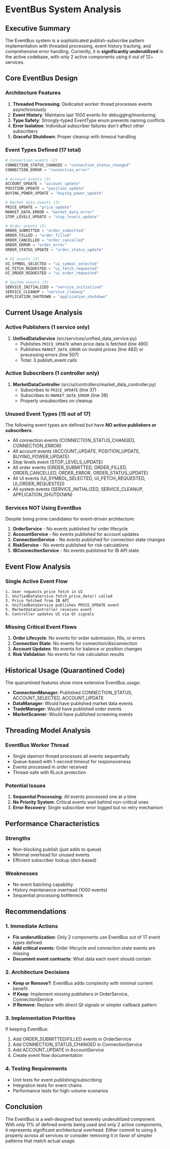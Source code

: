 # EventBus System Analysis

## Executive Summary

The EventBus system is a sophisticated publish-subscribe pattern implementation with threaded processing, event history tracking, and comprehensive error handling. Currently, it is **significantly underutilized** in the active codebase, with only 2 active components using it out of 12+ services.

## Core EventBus Design

### Architecture Features
1. **Threaded Processing**: Dedicated worker thread processes events asynchronously
2. **Event History**: Maintains last 1000 events for debugging/monitoring
3. **Type Safety**: Strongly-typed EventType enum prevents naming conflicts
4. **Error Isolation**: Individual subscriber failures don't affect other subscribers
5. **Graceful Shutdown**: Proper cleanup with timeout handling

### Event Types Defined (17 total)
```python
# Connection events (2)
CONNECTION_STATUS_CHANGED = "connection_status_changed"
CONNECTION_ERROR = "connection_error"

# Account events (3)
ACCOUNT_UPDATE = "account_update"
POSITION_UPDATE = "position_update"
BUYING_POWER_UPDATE = "buying_power_update"

# Market data events (3)
PRICE_UPDATE = "price_update"
MARKET_DATA_ERROR = "market_data_error"
STOP_LEVELS_UPDATE = "stop_levels_update"

# Order events (5)
ORDER_SUBMITTED = "order_submitted"
ORDER_FILLED = "order_filled"
ORDER_CANCELLED = "order_cancelled"
ORDER_ERROR = "order_error"
ORDER_STATUS_UPDATE = "order_status_update"

# UI events (3)
UI_SYMBOL_SELECTED = "ui_symbol_selected"
UI_FETCH_REQUESTED = "ui_fetch_requested"
UI_ORDER_REQUESTED = "ui_order_requested"

# System events (3)
SERVICE_INITIALIZED = "service_initialized"
SERVICE_CLEANUP = "service_cleanup"
APPLICATION_SHUTDOWN = "application_shutdown"
```

## Current Usage Analysis

### Active Publishers (1 service only)
1. **UnifiedDataService** (src/services/unified_data_service.py)
   - Publishes `PRICE_UPDATE` when price data is fetched (line 490)
   - Publishes `MARKET_DATA_ERROR` on invalid prices (line 482) or processing errors (line 507)
   - Total: 3 publish_event calls

### Active Subscribers (1 controller only)
1. **MarketDataController** (src/ui/controllers/market_data_controller.py)
   - Subscribes to `PRICE_UPDATE` (line 37)
   - Subscribes to `MARKET_DATA_ERROR` (line 38)
   - Properly unsubscribes on cleanup

### Unused Event Types (15 out of 17)
The following event types are defined but have **NO active publishers or subscribers**:
- All connection events (CONNECTION_STATUS_CHANGED, CONNECTION_ERROR)
- All account events (ACCOUNT_UPDATE, POSITION_UPDATE, BUYING_POWER_UPDATE)
- Stop levels event (STOP_LEVELS_UPDATE)
- All order events (ORDER_SUBMITTED, ORDER_FILLED, ORDER_CANCELLED, ORDER_ERROR, ORDER_STATUS_UPDATE)
- All UI events (UI_SYMBOL_SELECTED, UI_FETCH_REQUESTED, UI_ORDER_REQUESTED)
- All system events (SERVICE_INITIALIZED, SERVICE_CLEANUP, APPLICATION_SHUTDOWN)

### Services NOT Using EventBus
Despite being prime candidates for event-driven architecture:
1. **OrderService** - No events published for order lifecycle
2. **AccountService** - No events published for account updates
3. **ConnectionService** - No events published for connection state changes
4. **RiskService** - No events published for risk calculations
5. **IBConnectionService** - No events published for IB API state

## Event Flow Analysis

### Single Active Event Flow
```
1. User requests price fetch in UI
2. UnifiedDataService.fetch_price_data() called
3. Price fetched from IB API
4. UnifiedDataService publishes PRICE_UPDATE event
5. MarketDataController receives event
6. Controller updates UI via Qt signals
```

### Missing Critical Event Flows
1. **Order Lifecycle**: No events for order submission, fills, or errors
2. **Connection State**: No events for connection/disconnection
3. **Account Updates**: No events for balance or position changes
4. **Risk Validation**: No events for risk calculation results

## Historical Usage (Quarantined Code)

The quarantined features show more extensive EventBus usage:
- **ConnectionManager**: Published CONNECTION_STATUS, ACCOUNT_SELECTED, ACCOUNT_UPDATE
- **DataManager**: Would have published market data events
- **TradeManager**: Would have published order events
- **MarketScanner**: Would have published screening events

## Threading Model Analysis

### EventBus Worker Thread
- Single daemon thread processes all events sequentially
- Queue-based with 1-second timeout for responsiveness
- Events processed in order received
- Thread-safe with RLock protection

### Potential Issues
1. **Sequential Processing**: All events processed one at a time
2. **No Priority System**: Critical events wait behind non-critical ones
3. **Error Recovery**: Single subscriber error logged but no retry mechanism

## Performance Characteristics

### Strengths
- Non-blocking publish (just adds to queue)
- Minimal overhead for unused events
- Efficient subscriber lookup (dict-based)

### Weaknesses
- No event batching capability
- History maintenance overhead (1000 events)
- Sequential processing bottleneck

## Recommendations

### 1. Immediate Actions
- **Fix underutilization**: Only 2 components use EventBus out of 17 event types defined
- **Add critical events**: Order lifecycle and connection state events are missing
- **Document event contracts**: What data each event should contain

### 2. Architecture Decisions
- **Keep or Remove?**: EventBus adds complexity with minimal current benefit
- **If Keep**: Implement missing publishers in OrderService, ConnectionService
- **If Remove**: Replace with direct Qt signals or simpler callback pattern

### 3. Implementation Priorities
If keeping EventBus:
1. Add ORDER_SUBMITTED/FILLED events in OrderService
2. Add CONNECTION_STATUS_CHANGED in ConnectionService
3. Add ACCOUNT_UPDATE in AccountService
4. Create event flow documentation

### 4. Testing Requirements
- Unit tests for event publishing/subscribing
- Integration tests for event chains
- Performance tests for high-volume scenarios

## Conclusion

The EventBus is a well-designed but severely underutilized component. With only 11% of defined events being used and only 2 active components, it represents significant architectural overhead. Either commit to using it properly across all services or consider removing it in favor of simpler patterns that match actual usage.